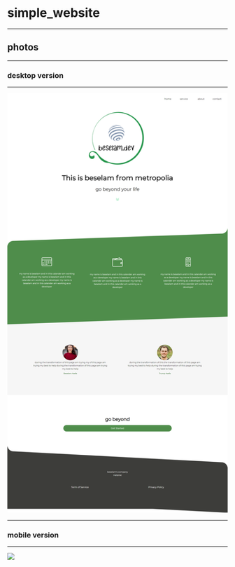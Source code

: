 # simple_website
------------------
## photos

---------------------

### desktop version 

-------------------

<img src="images/desktop_v.png" width="800">  

-----------------------

### mobile version 

-------------------

<img src="mobile_v.png" width="500">  

